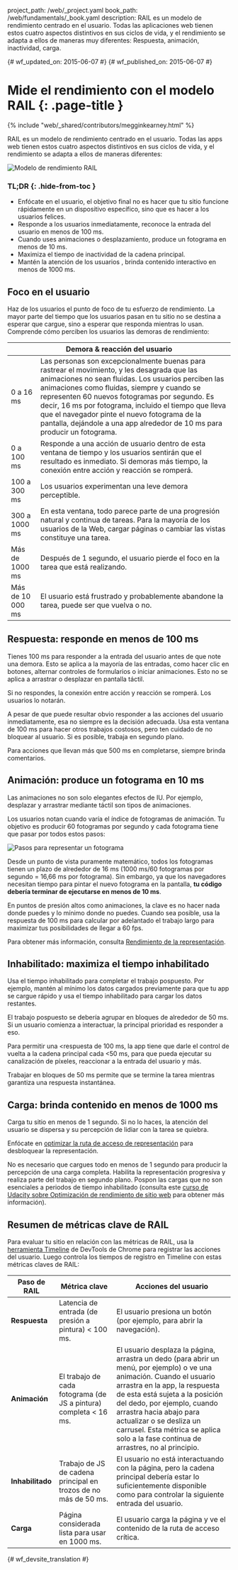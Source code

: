 project_path: /web/_project.yaml
book_path: /web/fundamentals/_book.yaml
description: RAIL es un modelo de rendimiento centrado en el usuario. Todas las aplicaciones web tienen estos cuatro aspectos distintivos en sus ciclos de vida, y el rendimiento se adapta a ellos de maneras muy diferentes: Respuesta, animación, inactividad, carga.

{# wf_updated_on: 2015-06-07 #}
{# wf_published_on: 2015-06-07 #}

# Mide el rendimiento con el modelo RAIL {: .page-title }

{% include "web/_shared/contributors/megginkearney.html" %}

RAIL es un modelo de rendimiento centrado en el usuario. Todas las apps web tienen estos cuatro aspectos distintivos en sus ciclos de vida, y el rendimiento se adapta a ellos de maneras diferentes:

![Modelo de rendimiento RAIL](images/rail.png)


### TL;DR {: .hide-from-toc }

- Enfócate en el usuario, el objetivo final no es hacer que tu sitio funcione rápidamente en un dispositivo específico, sino que es hacer a los usuarios felices.
- Responde a los usuarios inmediatamente, reconoce la entrada del usuario en menos de 100 ms.
- Cuando uses animaciones o desplazamiento, produce un fotograma en menos de 10 ms.
- Maximiza el tiempo de inactividad de la cadena principal.
- Mantén la atención de los usuarios , brinda contenido interactivo en menos de 1000 ms.


## Foco en el usuario

Haz de los usuarios el punto de foco de tu esfuerzo de rendimiento.
La mayor parte del tiempo que los usuarios pasan en tu sitio no se destina a esperar que cargue,
sino a esperar que responda mientras lo usan.
Comprende cómo perciben los usuarios las demoras de rendimiento:

<table class="responsive">
  <thead>
      <th colspan="2">Demora &amp; reacción del usuario</th>
  </thead>
  <tbody>
    <tr>
      <td data-th="Delay">0 a 16 ms</td>
      <td data-th="User Reaction">Las personas son excepcionalmente buenas para rastrear
      el movimiento, y les desagrada que las animaciones no sean fluidas. Los usuarios
      perciben las animaciones como fluidas, siempre y cuando se representen 60 nuevos fotogramas
      por segundo. Es decir, 16 ms por fotograma, incluido el tiempo que lleva que
      el navegador pinte el nuevo fotograma de la pantalla, dejándole a una app
      alrededor de 10 ms para producir un fotograma.</td>
    </tr>
    <tr>
      <td data-th="Delay">0 a 100 ms</td>
      <td data-th="User Reaction">Responde a una acción de usuario dentro de esta ventana de tiempo y los usuarios sentirán que el resultado es inmediato. Si demoras más tiempo, la conexión entre acción y reacción se romperá.</td>
    </tr>
    <tr>
      <td data-th="Delay">100 a 300 ms</td>
      <td data-th="User Reaction">Los usuarios experimentan una leve demora perceptible.</td>
    </tr>
    <tr>
      <td data-th="Delay">300 a 1000 ms</td>
      <td data-th="User Reaction">En esta ventana, todo parece parte de una progresión natural y continua de tareas. Para la mayoría de los usuarios de la Web, cargar páginas o cambiar las vistas constituye una tarea.</td>
    </tr>
    <tr>
      <td data-th="Delay">Más de 1000 ms</td>
      <td data-th="User Reaction">Después de 1 segundo, el usuario pierde el foco en la tarea que está realizando.</td>
    </tr>
    <tr>
      <td data-th="Delay">Más de 10 000 ms</td>
      <td data-th="User Reaction">El usuario está frustrado y probablemente abandone la tarea, puede ser que vuelva o no.</td>
    </tr>
  </tbody>
</table>

## Respuesta: responde en menos de 100 ms

Tienes 100 ms para responder a la entrada del usuario antes de que note una demora.
Esto se aplica a la mayoría de las entradas, como hacer clic en botones, alternar controles
de formularios o iniciar animaciones. Esto no se aplica a arrastrar o
desplazar en pantalla táctil.

Si no respondes, la conexión entre acción y reacción se romperá. Los usuarios lo notarán.

A pesar de que puede resultar obvio responder a las acciones del usuario inmediatamente,
esa no siempre es la decisión adecuada.
Usa esta ventana de 100 ms para hacer otros trabajos costosos, pero ten cuidado de no bloquear al usuario.
Si es posible, trabaja en segundo plano.

Para acciones que llevan más que 500 ms en completarse, siempre brinda comentarios.

## Animación: produce un fotograma en 10 ms

Las animaciones no son solo elegantes efectos de IU. Por ejemplo, desplazar y arrastrar
mediante táctil son tipos de animaciones.

Los usuarios notan cuando varía el índice de fotogramas de animación.
Tu objetivo es producir 60 fotogramas por segundo y cada fotograma tiene que pasar por todos estos pasos:

![Pasos para representar un fotograma](images/render-frame.png)

Desde un punto de vista puramente matemático, todos los fotogramas tienen un plazo de alrededor de 
16 ms (1000 ms/60 fotogramas por segundo = 16,66 ms por fotograma). Sin embargo, ya que
los navegadores necesitan tiempo para pintar el nuevo fotograma en la pantalla, **tu código
debería terminar de ejecutarse en menos de 10 ms**. 

En puntos de presión altos como animaciones, la clave es no hacer nada donde
puedes y lo mínimo donde no puedes. Cuando sea posible, usa la
respuesta de 100 ms para calcular por adelantado el trabajo largo para maximizar tus
posibilidades de llegar a 60 fps.

Para obtener más información, consulta
[Rendimiento de la representación](/web/fundamentals/performance/rendering/).

## Inhabilitado: maximiza el tiempo inhabilitado

Usa el tiempo inhabilitado para completar el trabajo pospuesto. Por ejemplo, mantén al mínimo los datos cargados previamente para que tu app se cargue rápido y usa el tiempo inhabilitado para cargar los datos restantes.

El trabajo pospuesto se debería agrupar en bloques de alrededor de 50 ms. Si un usuario comienza a interactuar, la principal prioridad es responder a eso. 

Para permitir una <respuesta de 100 ms,
la app tiene que darle el control de vuelta a la cadena principal cada <50 ms,
para que pueda ejecutar su canalización de píxeles, reaccionar a la entrada del usuario y más.

Trabajar en bloques de 50 ms permite que se termine la tarea mientras garantiza una respuesta instantánea.

## Carga: brinda contenido en menos de 1000 ms

Carga tu sitio en menos de 1 segundo. Si no lo haces, la atención del usuario se dispersa
y su percepción de lidiar con la tarea se quiebra.

Enfócate en
[optimizar la ruta de acceso de representación](/web/fundamentals/performance/critical-rendering-path/)
para desbloquear la representación.

No es necesario que cargues todo en menos de 1 segundo para producir la percepción de una carga completa. Habilita la representación progresiva y realiza parte del trabajo en segundo plano. Pospon las cargas que no son esenciales a periodos de tiempo inhabilitado (consulta este [curso de Udacity sobre Optimización de rendimiento de sitio web](https://www.udacity.com/course/website-performance-optimization--ud884) para obtener más información).

## Resumen de métricas clave de RAIL

Para evaluar tu sitio en relación con las métricas de RAIL, usa la [herramienta Timeline](/web/tools/chrome-devtools/profile/evaluate-performance/timeline-tool) de DevTools de Chrome para registrar las acciones del usuario. Luego controla los tiempos de registro en Timeline con estas métricas claves de RAIL:

<table>
  <thead>
      <th>Paso de RAIL</th>
      <th>Métrica clave</th>
      <th>Acciones del usuario</th>
  </thead>
  <tbody>
    <tr>
      <td data-th="RAIL Step"><strong>Respuesta</strong></td>
      <td data-th="Key Metric">Latencia de entrada (de presión a pintura) < 100 ms.</td>
      <td data-th="User Test">El usuario presiona un botón (por ejemplo, para abrir la navegación).</td>
    </tr>
    <tr>
      <td data-th="RAIL Step"><strong>Animación</strong></td>
      <td data-th="Key Metric">El trabajo de cada fotograma (de JS a pintura) completa < 16 ms.</td>
      <td data-th="User Test">El usuario desplaza la página, arrastra un dedo (para abrir
        un menú, por ejemplo) o ve una animación. Cuando el usuario arrastra en la app, la
        respuesta de esta está sujeta a la posición del dedo, por ejemplo, cuando arrastra hacia abajo para actualizar
        o se desliza un carrusel. Esta métrica se aplica solo a la fase continua
        de arrastres, no al principio.
      </td>
    </tr>
    <tr>
      <td data-th="RAIL Step"><strong>Inhabilitado</strong></td>
      <td data-th="Key Metric">Trabajo de JS de cadena principal en trozos de no más de 50 ms.</td>
      <td data-th="User Test">El usuario no está interactuando con la página, pero la cadena principal debería estar lo suficientemente disponible como para controlar la siguiente entrada del usuario.</td>
    </tr>
    <tr>
      <td data-th="RAIL Step"><strong>Carga</strong></td>
      <td data-th="Key Metric">Página considerada lista para usar en 1000 ms.</td>
      <td data-th="User Test">El usuario carga la página y ve el contenido de la ruta de acceso crítica.</td>
    </tr>
  </tbody>
</table> 




{# wf_devsite_translation #}
